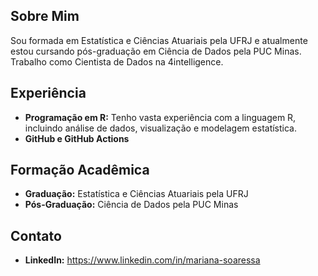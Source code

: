 ## Sobre Mim

Sou formada em Estatística e Ciências Atuariais pela UFRJ e atualmente estou cursando pós-graduação em Ciência de Dados pela PUC Minas. Trabalho como Cientista de Dados na 4intelligence.

## Experiência

- **Programação em R:** Tenho vasta experiência com a linguagem R, incluindo análise de dados, visualização e modelagem estatística.
- **GitHub e GitHub Actions**

## Formação Acadêmica

- **Graduação:** Estatística e Ciências Atuariais pela UFRJ
- **Pós-Graduação:** Ciência de Dados pela PUC Minas

## Contato

- **LinkedIn:** https://www.linkedin.com/in/mariana-soaressa


